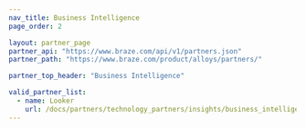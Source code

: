 ```yaml
---
nav_title: Business Intelligence
page_order: 2

layout: partner_page
partner_api: "https://www.braze.com/api/v1/partners.json"
partner_path: "https://www.braze.com/product/alloys/partners/"

partner_top_header: "Business Intelligence"

valid_partner_list:
  - name: Looker
    url: /docs/partners/technology_partners/insights/business_intelligence/looker/
---
```

